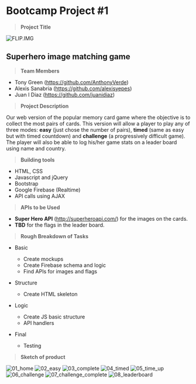 # Bootcamp Project #1

> **Project Title**

![FLIP.IMG](./assets/images/project_logo.png)
## Superhero image matching game ##

> **Team Members**

- Tony Green (https://github.com/AnthonyVerde)
- Alexis Sanabria (https://github.com/alexisyepes)
- Juan I Diaz (https://github.com/juanidiaz)

> **Project Description**

Our web version of the popular memory card game where the objective is to collect the most pairs of cards. This version will allow a player to play any of three modes: **easy** (just chose the number of pairs), **timed** (same as easy but with timed countdown) and **challenge** (a progressively difficult game). The player will also be able to log his/her game stats on a leader board using name and country.

>**Building tools**

- HTML, CSS
- Javascript and jQuery
- Bootstrap
- Google Firebase (Realtime)
- API calls using AJAX

> **APIs to be Used**

- **Super Hero API** (http://superheroapi.com/) for the images on the cards.
- **TBD** for the flags in the leader board.

> **Rough Breakdown of Tasks**

- Basic
    - Create mockups
    - Create Firebase schema and logic
    - Find APIs for images and flags

- Structure
    - Create HTML skeleton

- Logic
    - Create JS basic structure
    - API handlers

- Final
    - Testing

> **Sketch of product**

![01_home](./assets/images/01_home.png)
![02_easy](./assets/images/02_easy.png)
![03_complete](./assets/images/03_complete.png)
![04_timed](./assets/images/04_timed.png)
![05_time_up](./assets/images/05_time_up.png)
![06_challenge](./assets/images/06_challenge.png)
![07_challenge_complete](./assets/images/07_challenge_complete.png)
![08_leaderboard](./assets/images/08_leaderboard.png)


